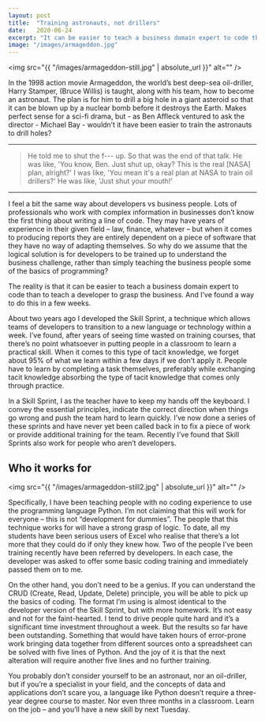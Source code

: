 ```yaml
---
layout: post
title:  "Training astronauts, not drillers"
date:   2020-06-24
excerpt: "It can be easier to teach a business domain expert to code than to teach a developer to grasp the business"
image: "/images/armageddon.jpg"
---
```


<span class="image right"><img src="{{ "/images/armageddon-still.jpg" | absolute_url }}" alt="" /></span>

In the 1998 action movie Armageddon, the world’s best deep-sea oil-driller, Harry Stamper, (Bruce Willis) is taught, along with his team, how to become an astronaut. The plan is for him to drill a big hole in a giant asteroid so that it can be blown up by a nuclear bomb before it destroys the Earth. Makes perfect sense for a sci-fi drama, but - as Ben Affleck ventured to ask the director - Michael Bay - wouldn’t it have been easier to train the astronauts to drill holes?

<hr />
<blockquote>He told me to shut the f--- up. So that was the end of that talk. He was like, 'You know, Ben. Just shut up, okay? This is the real [NASA] plan, alright?' I was like, 'You mean it's a real plan at NASA to train oil drillers?' He was like, 'Just shut your mouth!'</blockquote>
<hr />

I feel a bit the same way about developers vs business people. Lots of professionals who work with complex information in businesses don’t know the first thing about writing a line of code. They may have years of experience in their given field – law, finance, whatever – but when it comes to producing reports they are entirely dependent on a piece of software that they have no way of adapting themselves. So why do we assume that the logical solution is for developers to be trained up to understand the business challenge, rather than simply teaching the business people some of the basics of programming?

The reality is that it can be easier to teach a business domain expert to code than to teach a developer to grasp the business. And I’ve found a way to do this in a few weeks.

About two years ago I developed the Skill Sprint, a technique which allows teams of developers to transition to a new language or technology within a week. I’ve found, after years of seeing time wasted on training courses, that there’s no point whatsoever in putting people in a classroom to learn a practical skill. When it comes to this type of tacit knowledge, we forget about 95% of what we learn within a few days if we don’t apply it. People have to learn by completing a task themselves, preferably while exchanging tacit knowledge absorbing the type of tacit knowledge that comes only through practice.

In a Skill Sprint, I as the teacher have to keep my hands off the keyboard. I convey the essential principles, indicate the correct direction when things go wrong and push the team hard to learn quickly. I’ve now done a series of these sprints and have never yet been called back in to fix a piece of work or provide additional training for the team. Recently I’ve found that Skill Sprints also work for people who aren’t developers. 

## Who it works for

<span class="image left"><img src="{{ "/images/armageddon-still2.jpg" | absolute_url }}" alt="" /></span>

Specifically, I have been teaching people with no coding experience to use the programming language Python. I’m not claiming that this will work for everyone – this is not “development for dummies”. The people that this technique works for will have a strong grasp of logic. To date, all my students have been serious users of Excel who realise that there’s a lot more that they could do if only they knew how. Two of the people I’ve been training recently have been referred by developers. In each case, the developer was asked to offer some basic coding training and immediately passed them on to me.

On the other hand, you don’t need to be a genius. If you can understand the CRUD (Create, Read, Update, Delete) principle, you will be able to pick up the basics of coding. The format I’m using is almost identical to the developer version of the Skill Sprint, but with more homework. It’s not easy and not for the faint-hearted. I tend to drive people quite hard and it’s a significant time investment throughout a week.  But the results so far have been outstanding. Something that would have taken hours of error-prone work bringing data together from different sources onto a spreadsheet can be solved with five lines of Python. And the joy of it is that the next alteration will require another five lines and no further training.

You probably don’t consider yourself to be an astronaut, nor an oil-driller, but if you’re a specialist in your field, and the concepts of data and applications don’t scare you, a language like Python doesn’t require a three-year degree course to master. Nor even three months in a classroom. Learn on the job – and you’ll have a new skill by next Tuesday.
